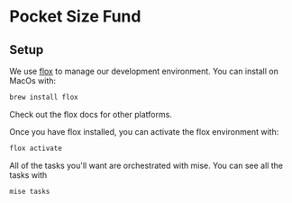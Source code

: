 # Pocket Size Fund

## Setup
We use [flox](https://flox.dev/) to manage our development environment. You can install on MacOs with:

```sh
brew install flox
```

Check out the flox docs for other platforms.

Once you have flox installed, you can activate the flox environment with:

```sh
flox activate
```

All of the tasks you'll want are orchestrated with mise. You can see all the tasks with

```sh
mise tasks
```
